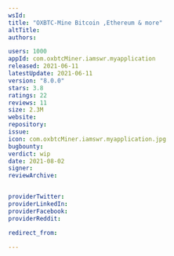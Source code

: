 ```yaml
---
wsId: 
title: "OXBTC-Mine Bitcoin ,Ethereum & more"
altTitle: 
authors:

users: 1000
appId: com.oxbtcMiner.iamswr.myapplication
released: 2021-06-11
latestUpdate: 2021-06-11
version: "8.0.0"
stars: 3.8
ratings: 22
reviews: 11
size: 2.3M
website: 
repository: 
issue: 
icon: com.oxbtcMiner.iamswr.myapplication.jpg
bugbounty: 
verdict: wip
date: 2021-08-02
signer: 
reviewArchive:


providerTwitter: 
providerLinkedIn: 
providerFacebook: 
providerReddit: 

redirect_from:

---
```



